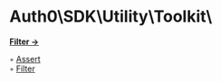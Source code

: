 # Auth0\\SDK\\Utility\\Toolkit\\

**[Filter →](Filter)**  
  
◦ [Assert](Assert.md)  
◦ [Filter](Filter.md)  

